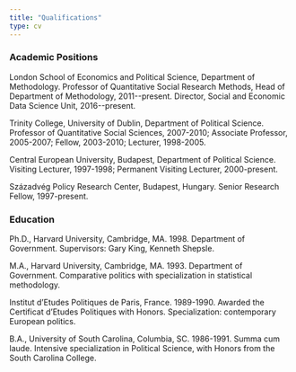 ```yaml
---
title: "Qualifications"
type: cv
---
```


### Academic Positions

London School of Economics and Political Science, Department of Methodology. Professor of Quantitative Social Research Methods, Head of Department of Methodology, 2011--present.  Director, Social and Economic Data Science Unit, 2016--present.

Trinity College, University of Dublin, Department of Political Science. Professor of Quantitative Social Sciences, 2007-2010; Associate Professor, 2005-2007; Fellow, 2003-2010; Lecturer, 1998-2005.

Central European University, Budapest, Department of Political Science. Visiting Lecturer, 1997-1998; Permanent Visiting Lecturer, 2000-present.

Századvég Policy Research Center, Budapest, Hungary. Senior Research Fellow, 1997-present.

### Education

Ph.D., Harvard University, Cambridge, MA. 1998\. Department of Government. Supervisors: Gary King, Kenneth Shepsle.

M.A., Harvard University, Cambridge, MA. 1993\. Department of Government. Comparative politics with specialization in statistical methodology.

Institut d’Etudes Politiques de Paris, France. 1989-1990\. Awarded the Certificat d’Etudes Politiques with Honors. Specialization: contemporary European politics.

B.A., University of South Carolina, Columbia, SC. 1986-1991\. Summa cum laude. Intensive specialization in Political Science, with Honors from the South Carolina College.
